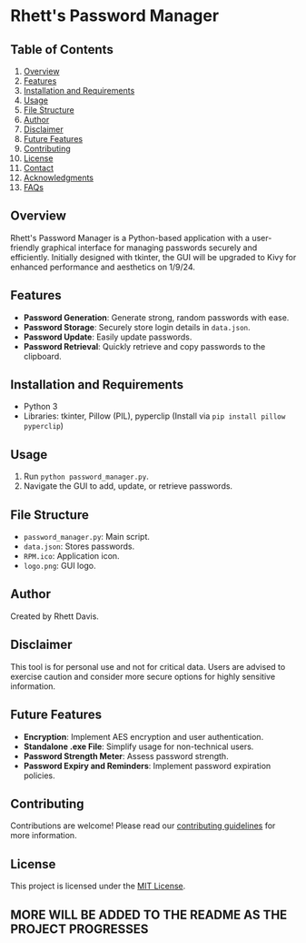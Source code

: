 
# Rhett's Password Manager

## Table of Contents
1. [Overview](#overview)
2. [Features](#features)
3. [Installation and Requirements](#installation-and-requirements)
4. [Usage](#usage)
5. [File Structure](#file-structure)
6. [Author](#author)
7. [Disclaimer](#disclaimer)
8. [Future Features](#future-features)
9. [Contributing](#contributing)
10. [License](#license)
11. [Contact](#contact)
12. [Acknowledgments](#acknowledgments)
13. [FAQs](#faqs)

## Overview
Rhett's Password Manager is a Python-based application with a user-friendly graphical interface for managing passwords securely and efficiently. Initially designed with tkinter, the GUI will be upgraded to Kivy for enhanced performance and aesthetics on 1/9/24.

## Features
- **Password Generation**: Generate strong, random passwords with ease.
- **Password Storage**: Securely store login details in `data.json`.
- **Password Update**: Easily update passwords.
- **Password Retrieval**: Quickly retrieve and copy passwords to the clipboard.

## Installation and Requirements
- Python 3
- Libraries: tkinter, Pillow (PIL), pyperclip (Install via `pip install pillow pyperclip`)

## Usage
1. Run `python password_manager.py`.
2. Navigate the GUI to add, update, or retrieve passwords.

## File Structure
- `password_manager.py`: Main script.
- `data.json`: Stores passwords.
- `RPM.ico`: Application icon.
- `logo.png`: GUI logo.

## Author
Created by Rhett Davis.

## Disclaimer
This tool is for personal use and not for critical data. Users are advised to exercise caution and consider more secure options for highly sensitive information.

## Future Features
- **Encryption**: Implement AES encryption and user authentication.
- **Standalone .exe File**: Simplify usage for non-technical users.
- **Password Strength Meter**: Assess password strength.
- **Password Expiry and Reminders**: Implement password expiration policies.

## Contributing
Contributions are welcome! Please read our [contributing guidelines](CONTRIBUTING.md) for more information.

## License
This project is licensed under the [MIT License](LICENSE.md).

## MORE WILL BE ADDED TO THE README AS THE PROJECT PROGRESSES



